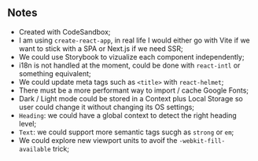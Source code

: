 ## Notes

- Created with CodeSandbox;
- I am using `create-react-app`, in real life I would either go with Vite if we want to stick with a SPA or Next.js if we need SSR;
- We could use Storybook to vizualize each component independently;
- i18n is not handled at the moment, could be done with `react-intl` or something equivalent;
- We could update meta tags such as `<title>` with `react-helmet`;
- There must be a more performant way to import / cache Google Fonts;
- Dark / Light mode could be stored in a Context plus Local Storage so user could change it without changing its OS settings;
- `Heading`: we could have a global context to detect the right heading level;
- `Text`: we could support more semantic tags sucgh as `strong` or `em`;
- We could explore new viewport units to avoif the `-webkit-fill-available` trick;
